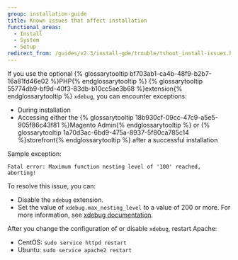```yaml
---
group: installation-guide
title: Known issues that affect installation
functional_areas:
  - Install
  - System
  - Setup
redirect_from: /guides/v2.3/install-gde/trouble/tshoot_install-issues.html
---
```


If you use the optional {% glossarytooltip bf703ab1-ca4b-48f9-b2b7-16a81fd46e02 %}PHP{% endglossarytooltip %} {% glossarytooltip 55774db9-bf9d-40f3-83db-b10cc5ae3b68 %}extension{% endglossarytooltip %} `xdebug`, you can encounter exceptions:

* During installation
* Accessing either the {% glossarytooltip 18b930cf-09cc-47c9-a5e5-905f86c43f81 %}Magento Admin{% endglossarytooltip %} or {% glossarytooltip 1a70d3ac-6bd9-475a-8937-5f80ca785c14 %}storefront{% endglossarytooltip %} after a successful installation

Sample exception:

```
Fatal error: Maximum function nesting level of '100' reached, aborting!
```

To resolve this issue, you can:

* Disable the `xdebug` extension.
* Set the value of `xdebug.max_nesting_level` to a value of 200 or more. For more information, see [xdebug documentation](http://xdebug.org/docs/basic#max_nesting_level).

After you change the configuration of or disable `xdebug`, restart Apache:

* CentOS: `sudo service httpd restart`
* Ubuntu: `sudo service apache2 restart`

